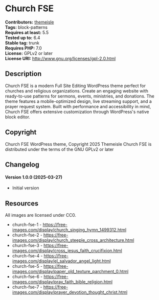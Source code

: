 # Church FSE #
**Contributors:** [themeisle](https://profiles.wordpress.org/themeisle/)  
**Tags:** block-patterns  
**Requires at least:** 5.5  
**Tested up to:** 6.4  
**Stable tag:** trunk  
**Requires PHP:** 7.0  
**License:** GPLv2 or later  
**License URI:** http://www.gnu.org/licenses/gpl-2.0.html  

## Description ##
Church FSE is a modern Full Site Editing WordPress theme perfect for churches and religious organizations. Create an engaging website with ready-to-use patterns for sermons, events, ministries, and donations. The theme features a mobile-optimized design, live streaming support, and a prayer request system. Built with performance and accessibility in mind, Church FSE offers extensive customization through WordPress's native block editor.
## Copyright ##
Church FSE WordPress theme, Copyright 2025 Themeisle
Church FSE is distributed under the terms of the GNU GPLv2 or later

## Changelog ##

####   Version 1.0.0 (2025-03-27)

- Initial version

## Resources ##
All images are licensed under CC0.

- church-fse-1 - https://free-images.com/display/church_singing_hymn_1499312.html
- church-fse-2 - https://free-images.com/display/church_steeple_cross_architecture.html
- church-fse-3 - https://free-images.com/display/cross_jesus_faith_crucifixion.html
- church-fse-4 - https://free-images.com/display/el_salvador_angel_light.html
- church-fse-5 - https://free-images.com/display/paper_old_texture_parchment_0.html
- church-fse-6 - https://free-images.com/display/pray_faith_bible_religion.html
- church-fse-7 - https://free-images.com/display/prayer_devotion_thought_christ.html